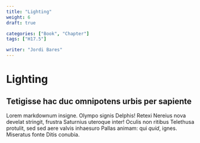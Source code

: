 ```yaml
---
title: "Lighting"
weight: 6
draft: true

categories: ["Book", "Chapter"]
tags: ["H17.5"]

writer: "Jordi Bares"
---
```

# Lighting

## Tetigisse hac duc omnipotens urbis per sapiente

Lorem markdownum insigne. Olympo signis Delphis! Retexi Nereius nova develat
stringit, frustra Saturnius uteroque inter! Oculis non ritibus Telethusa
protulit, sed sed aere valvis inhaesuro Pallas animam: qui *quid*, ignes.
Miseratus fonte Ditis conubia.
